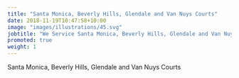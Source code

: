 ```yaml
---
title: "Santa Monica, Beverly Hills, Glendale and Van Nuys Courts"
date: 2018-11-19T10:47:58+10:00
image: "images/illustrations/45.svg"
jobtitle: "We Service Santa Monica, Beverly Hills, Glendale and Van Nuys Courts."
promoted: true
weight: 1
---
```


Santa Monica, Beverly Hills, Glendale and Van Nuys Courts
